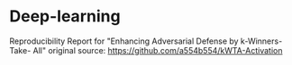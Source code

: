 # Deep-learning
 Reproducibility Report for "Enhancing Adversarial Defense by k-Winners-Take- All"
original source:
https://github.com/a554b554/kWTA-Activation
